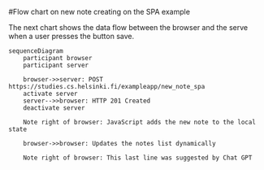#Flow chart on new note creating on the SPA example

The next chart shows the data flow between the browser and the serve when a user presses the button save. 

```mermaid
sequenceDiagram
    participant browser
    participant server

    browser->>server: POST https://studies.cs.helsinki.fi/exampleapp/new_note_spa
    activate server
    server-->>browser: HTTP 201 Created
    deactivate server

    Note right of browser: JavaScript adds the new note to the local state

    browser->>browser: Updates the notes list dynamically

    Note right of browser: This last line was suggested by Chat GPT